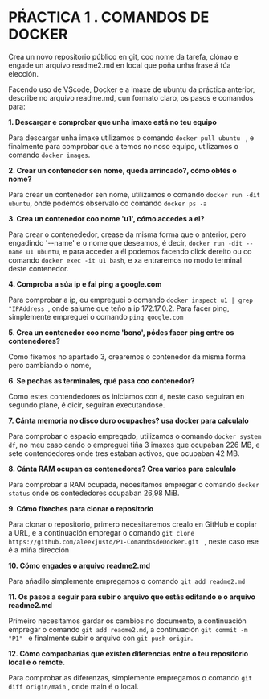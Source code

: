 # PŔACTICA 1 . COMANDOS DE DOCKER

Crea un novo repositorio público en git, coo nome da tarefa, clónao e engade un arquivo readme2.md en local que poña unha frase á túa elección.

Facendo uso de VScode, Docker e a imaxe de ubuntu da práctica anterior, describe no arquivo readme.md, cun formato claro, os pasos e comandos para:

**1. Descargar e comprobar que unha imaxe está no teu equipo**

Para descargar unha imaxe utilizamos o comando `docker pull ubuntu ` , e finalmente para comprobar que a temos no noso equipo, utilizamos o comando `docker images`.

**2. Crear un contenedor sen nome, queda arrincado?, cómo obtés o nome?**

Para crear un contenedor sen nome, utilizamos o comando `docker run -dit ubuntu`, onde podemos observalo co comando `docker ps -a`

**3. Crea un contenedor coo nome 'u1', cómo accedes a el?**

Para crear o contenededor, crease da misma forma que o anterior, pero engadindo '--name' e o nome que deseamos, é decir, `docker run -dit --name u1 ubuntu`, e para acceder a él podemos facendo click dereito ou co comando `docker exec -it u1 bash`, e xa entraremos no modo terminal deste contenedor.

**4. Comproba a súa ip e fai ping a google.com**

Para comprobar a ip, eu empreguei o comando `docker inspect u1 | grep "IPAddress `, onde saiume que teño a ip 172.17.0.2.
Para facer ping, simplemente empreguei o comando `ping google.com`

**5. Crea un contenedor coo nome 'bono', pódes facer ping entre os contenedores?**

Como fixemos no apartado 3, crearemos o contenedor da misma forma pero cambiando o nome, 


**6. Se pechas as terminales, qué pasa coo contenedor?**

Como estes contendedores os iniciamos con `d`, neste caso seguiran en segundo plane, é dicir, seguiran executandose.

**7. Cánta memoria no disco duro ocupaches? usa docker para calculalo**

Para comprobar o espacio empregado, utilizamos o comando `docker system df`, no meu caso cando o empreguei tiña 3 imaxes que ocupaban 226 MB, e sete contendedores onde tres estaban activos, que ocupaban 42 MB.

**8. Cánta RAM ocupan os contenedores? Crea varios para calculalo**

Para comprobar a RAM ocupada, necesitamos empregar o comando `docker status` onde os contededores ocupaban 26,98 MiB.

**9. Cómo fixeches para clonar o repositorio**

Para clonar o repositorio, primero necesitaremos crealo en GitHub e copiar a URL, e a continuación empregar o comando `git clone https://github.com/aleexjusto/P1-ComandosdeDocker.git ` , neste caso ese é a miña dirección

**10. Cómo engades o arquivo readme2.md**

Para añadilo simplemente empregamos o comando `git add readme2.md`

**11. Os pasos a seguir para subir o arquivo que estás editando e o arquivo readme2.md**

Primeiro necesitamos gardar os cambios no documento, a continuación empregar o comando `git add readme2.md`, a continuación `git commit -m "P1" ` e finalmente subir o arquivo con `git push origin`.

**12. Cómo comprobarías que existen diferencias entre o teu repositorio local e o remote.**

Para comprobar as diferenzas, simplemente empregamos o comando `git diff origin/main` , onde main é o local.


